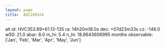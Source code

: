 ```yaml
---
layout: page
title:  AGC249324
--- 
```

alt id: HVC353.89+61.13-135
ra: 14h20m18.0s
dec: +07d23m33s
cz: -146.0
w50: 21.0
abar: 8.0
m_hi: 5.4
n_hi: 18.8643606995
months observable: ['Jan', 'Feb', 'Mar', 'Apr', 'May', 'Jun']
